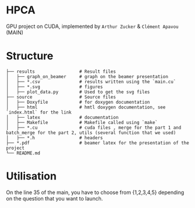 # HPCA
GPU project on CUDA, implemented by  `Arthur Zucker` & `Clément Apavou` (MAIN)

# Structure
```
├── results                 # Result files
│   ├── graph_on_beamer     # graph on the beamer presentation
│   ├── *.csv               # results written using the `main.cu`
│   ├── *.svg               # figures
│   ├── plot_data.py        # Used to get the svg files
├── source                  # Source files
│   ├── Doxyfile            # for doxygen documentation
│   ├── html                # hmtl doxygen documentation, see `index.html` for the link
│   ├── latex               # documentation
│   ├── Makefile            # Makefile called using `make`
│   ├── *.cu                # cuda files , merge for the part 1 and batch_merge for the part 2, utils (several function that we used)
│   ├── *.h                 # headers
├── *.pdf                   # beamer latex for the presentation of the project
└── README.md
```
# Utilisation
On the line 35 of the main, you have to choose from {1,2,3,4,5} depending on the question that you want to launch.